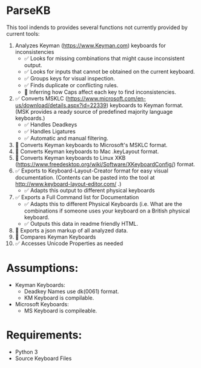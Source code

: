 # ParseKB
This tool indends to provides several functions not currently provided by current tools:

1. Analyzes Keyman (https://www.Keyman.com) keyboards for inconsistencies
    * :white_check_mark: Looks for missing combinations that might cause inconsistent output.
    * :white_check_mark: Looks for inputs that cannot be obtained on the current keyboard.
    * :white_check_mark: Groups keys for visual inspection.
    * :white_check_mark: Finds duplicate or conflicting rules. 
    * :black_square_button: Inferring how Caps affect each key to find inconsistencies.
2. :white_check_mark: Converts MSKLC (https://www.microsoft.com/en-us/download/details.aspx?id=22339) keyboards to Keyman format. (MSK provides a ready source of predefined majority language keyboards.)  
    * :white_check_mark: Handles Deadkeys
    * :white_check_mark: Handles Ligatures
    * :white_check_mark: Automatic and manual filtering.
3. :black_square_button: Converts Keyman keyboards to Microsoft's MSKLC format.
4. :black_square_button: Converts Keyman keyboards to Mac .keyLayout format.
5. :black_square_button: Converts Keyman keyboards to Linux XKB (https://www.freedesktop.org/wiki/Software/XKeyboardConfig/) format.
6. :white_check_mark: Exports to Keyboard-Layout-Creator format for easy visual documentation. (Contents can be pasted into the tool at http://www.keyboard-layout-editor.com/ .)
    * :white_check_mark: Adapts this output to different physical keyboards
7. :white_check_mark: Exports a Full Command list for Documentation
    * :white_check_mark: Adapts this to different Physical Keyboards (i.e. What are the combinations if someone uses your keyboard on a British physical keyboard.
    * :white_check_mark: Outputs this data in readme friendly HTML. 
8. :black_square_button: Exports a json markup of all analyzed data.
9. :black_square_button: Compares Keyman Keyboards
10. :white_check_mark: Accesses Unicode Properties as needed

# Assumptions:
* Keyman Keyboards:
  * Deadkey Names use dk(0061) format.
  * KM Keyboard is compilable.
* Microsoft Keyboards:
  * MS Keyboard is compileable.

# Requirements:
* Python 3
* Source Keyboard Files

